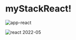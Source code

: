 # myStackReact!
![app-react](https://user-images.githubusercontent.com/78349294/167271042-c56a9b7a-078b-4873-83a9-59969efac34c.png)

![react 2022-05](https://user-images.githubusercontent.com/78349294/167270824-4de89546-0fd5-4279-9d7d-28ec1643ee4e.png)

